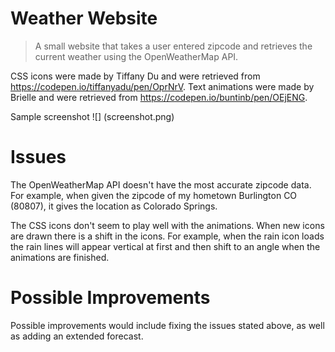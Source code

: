 # Weather Website
> A small website that takes a user entered zipcode and retrieves the current weather using the OpenWeatherMap API.

CSS icons were made by Tiffany Du and were retrieved from https://codepen.io/tiffanyadu/pen/OprNrV.
Text animations were made by Brielle and were retrieved from https://codepen.io/buntinb/pen/OEjENG.

Sample screenshot
![] (screenshot.png)

# Issues
The OpenWeatherMap API doesn't have the most accurate zipcode data. For example, when given the zipcode of my hometown Burlington CO (80807), it gives the location as Colorado Springs.

The CSS icons don't seem to play well with the animations. When new icons are drawn there is a shift in the icons. For example, when the rain icon loads the rain lines will appear vertical at first and then shift to an angle when the animations are finished. 

# Possible Improvements
Possible improvements would include fixing the issues stated above, as well as adding an extended forecast.
